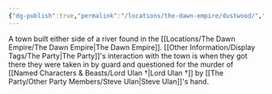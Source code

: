 ```yaml
---
{"dg-publish":true,"permalink":"/locations/the-dawn-empire/dustwood/","tags":["Location"],"noteIcon":"","created":"2024-03-17T20:41:41.403+00:00","updated":"2024-12-13T23:06:51.315+00:00"}
---
```


A town built either side of a river found in the [[Locations/The Dawn Empire/The Dawn Empire\|The Dawn Empire]]. [[Other Information/Display Tags/The Party\|The Party]]'s interaction with the town is when they got there they were taken in by guard and questioned for the murder of [[Named Characters & Beasts/Lord Ulan †\|Lord Ulan †]] by [[The Party/Other Party Members/Steve Ulan\|Steve Ulan]]'s hand.
